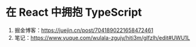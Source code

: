 # 在 React 中拥抱 TypeScript

1. 掘金博客：https://juejin.cn/post/7041890221658472461
2. 笔记：https://www.yuque.com/wulala-zgujy/hiti3m/glfzlh/edit#UWU1L
